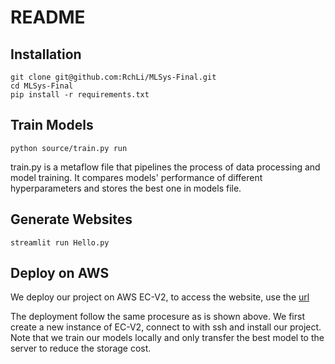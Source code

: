 # README

## Installation

```shell
git clone git@github.com:RchLi/MLSys-Final.git
cd MLSys-Final
pip install -r requirements.txt
```

## Train Models

```shell
python source/train.py run
```

train.py is a metaflow file that pipelines the process of data processing and model training. It compares models' performance of different hyperparameters and stores the best one in models file.

## Generate Websites

```shel
streamlit run Hello.py
```

## Deploy on AWS

We deploy our project on AWS EC-V2, to access the website, use the [url](http://44.202.255.243:8501/)

The deployment follow the same procesure as is shown above. We first create a new instance of EC-V2, connect to with ssh and install our project. Note that we train our models locally and only transfer the best model to the server to reduce the storage cost.
